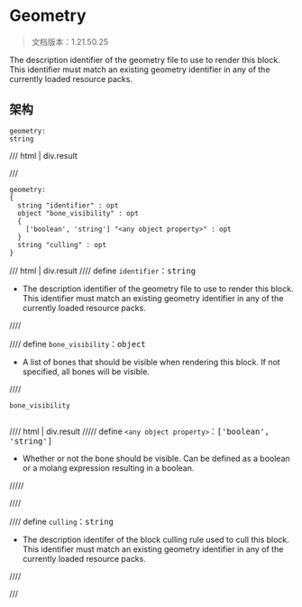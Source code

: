 # Geometry

> 文档版本：1.21.50.25

The description identifier of the geometry file to use to render this block. This identifier must match an existing geometry identifier in any of the currently loaded resource packs.

## 架构

```mcschema
geometry:
string

```

/// html | div.result

///


```mcschema
geometry:
{
  string "identifier" : opt
  object "bone_visibility" : opt
  {
    ['boolean', 'string'] "<any object property>" : opt
  }
  string "culling" : opt
}

```

/// html | div.result
//// define
`identifier`：<samp>string</samp>

- The description identifier of the geometry file to use to render this block. This identifier must match an existing geometry identifier in any of the currently loaded resource packs.


////


//// define
`bone_visibility`：<samp>object</samp>

- A list of bones that should be visible when rendering this block. If not specified, all bones will be visible.


////

<div class="language-text highlight"><span class="filename"><code>bone_visibility</code></span><pre id="__code_1"><span></span></pre></div>

//// html | div.result
///// define
`<any object property>`：<samp>['boolean', 'string']</samp>

- Whether or not the bone should be visible. Can be defined as a boolean or a molang expression resulting in a boolean.


/////


////


//// define
`culling`：<samp>string</samp>

- The description identifer of the block culling rule used to cull this block. This identifier must match an existing geometry identifier in any of the currently loaded resource packs.


////


///


